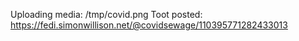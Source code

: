Uploading media: /tmp/covid.png
Toot posted: https://fedi.simonwillison.net/@covidsewage/110395771282433013
